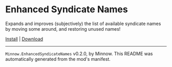 # Enhanced Syndicate Names

Expands and improves (subjectively) the list of available syndicate names by moving some around, and restoring unused names!

[Install](https://hitman-resources.netlify.app/smf-install-link/https://github.com/Ocean-Minnow/EnhancedSyndicateNames/releases/latest/download/mod.framework.zip) | [Download](https://github.com/Ocean-Minnow/EnhancedSyndicateNames/releases/latest/download/mod.framework.zip)

---

`Minnow.EnhancedSyndicateNames` v0.2.0, by Minnow. This README was automatically generated from the mod's manifest.
